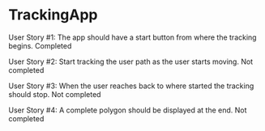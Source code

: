 # TrackingApp

User Story #1: The app should have a start button from where the tracking begins.
Completed
 

User Story #2: Start tracking the user path as the user starts moving.
Not completed
 

User Story #3: When the user reaches back to where started the tracking should stop.
Not completed
 

User Story #4: A complete polygon should be displayed at the end.
Not completed
